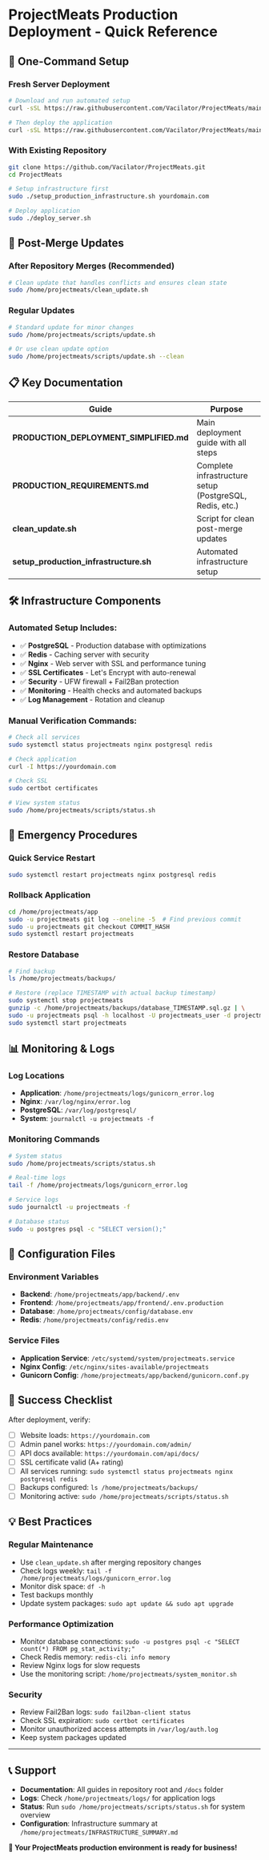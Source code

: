 # ProjectMeats Production Deployment - Quick Reference

## 🚀 One-Command Setup

### Fresh Server Deployment
```bash
# Download and run automated setup
curl -sSL https://raw.githubusercontent.com/Vacilator/ProjectMeats/main/setup_production_infrastructure.sh | sudo bash -s yourdomain.com

# Then deploy the application
curl -sSL https://raw.githubusercontent.com/Vacilator/ProjectMeats/main/deploy_server.sh | sudo bash
```

### With Existing Repository
```bash
git clone https://github.com/Vacilator/ProjectMeats.git
cd ProjectMeats

# Setup infrastructure first
sudo ./setup_production_infrastructure.sh yourdomain.com

# Deploy application
sudo ./deploy_server.sh
```

## 🔄 Post-Merge Updates

### After Repository Merges (Recommended)
```bash
# Clean update that handles conflicts and ensures clean state
sudo /home/projectmeats/clean_update.sh
```

### Regular Updates
```bash
# Standard update for minor changes
sudo /home/projectmeats/scripts/update.sh

# Or use clean update option
sudo /home/projectmeats/scripts/update.sh --clean
```

## 📋 Key Documentation

| Guide | Purpose |
|-------|---------|
| **PRODUCTION_DEPLOYMENT_SIMPLIFIED.md** | Main deployment guide with all steps |
| **PRODUCTION_REQUIREMENTS.md** | Complete infrastructure setup (PostgreSQL, Redis, etc.) |
| **clean_update.sh** | Script for clean post-merge updates |
| **setup_production_infrastructure.sh** | Automated infrastructure setup |

## 🛠️ Infrastructure Components

### Automated Setup Includes:
- ✅ **PostgreSQL** - Production database with optimizations
- ✅ **Redis** - Caching server with security
- ✅ **Nginx** - Web server with SSL and performance tuning
- ✅ **SSL Certificates** - Let's Encrypt with auto-renewal
- ✅ **Security** - UFW firewall + Fail2Ban protection
- ✅ **Monitoring** - Health checks and automated backups
- ✅ **Log Management** - Rotation and cleanup

### Manual Verification Commands:
```bash
# Check all services
sudo systemctl status projectmeats nginx postgresql redis

# Check application
curl -I https://yourdomain.com

# Check SSL
sudo certbot certificates

# View system status
sudo /home/projectmeats/scripts/status.sh
```

## 🚨 Emergency Procedures

### Quick Service Restart
```bash
sudo systemctl restart projectmeats nginx postgresql redis
```

### Rollback Application
```bash
cd /home/projectmeats/app
sudo -u projectmeats git log --oneline -5  # Find previous commit
sudo -u projectmeats git checkout COMMIT_HASH
sudo systemctl restart projectmeats
```

### Restore Database
```bash
# Find backup
ls /home/projectmeats/backups/

# Restore (replace TIMESTAMP with actual backup timestamp)
sudo systemctl stop projectmeats
gunzip -c /home/projectmeats/backups/database_TIMESTAMP.sql.gz | \
sudo -u projectmeats psql -h localhost -U projectmeats_user -d projectmeats_prod
sudo systemctl start projectmeats
```

## 📊 Monitoring & Logs

### Log Locations
- **Application**: `/home/projectmeats/logs/gunicorn_error.log`
- **Nginx**: `/var/log/nginx/error.log`
- **PostgreSQL**: `/var/log/postgresql/`
- **System**: `journalctl -u projectmeats -f`

### Monitoring Commands
```bash
# System status
sudo /home/projectmeats/scripts/status.sh

# Real-time logs
tail -f /home/projectmeats/logs/gunicorn_error.log

# Service logs
sudo journalctl -u projectmeats -f

# Database status
sudo -u postgres psql -c "SELECT version();"
```

## 🔧 Configuration Files

### Environment Variables
- **Backend**: `/home/projectmeats/app/backend/.env`
- **Frontend**: `/home/projectmeats/app/frontend/.env.production`
- **Database**: `/home/projectmeats/config/database.env`
- **Redis**: `/home/projectmeats/config/redis.env`

### Service Files
- **Application Service**: `/etc/systemd/system/projectmeats.service`
- **Nginx Config**: `/etc/nginx/sites-available/projectmeats`
- **Gunicorn Config**: `/home/projectmeats/app/backend/gunicorn.conf.py`

## 🎯 Success Checklist

After deployment, verify:
- [ ] Website loads: `https://yourdomain.com`
- [ ] Admin panel works: `https://yourdomain.com/admin/`
- [ ] API docs available: `https://yourdomain.com/api/docs/`
- [ ] SSL certificate valid (A+ rating)
- [ ] All services running: `sudo systemctl status projectmeats nginx postgresql redis`
- [ ] Backups configured: `ls /home/projectmeats/backups/`
- [ ] Monitoring active: `sudo /home/projectmeats/scripts/status.sh`

## 💡 Best Practices

### Regular Maintenance
- Use `clean_update.sh` after merging repository changes
- Check logs weekly: `tail -f /home/projectmeats/logs/gunicorn_error.log`
- Monitor disk space: `df -h`
- Test backups monthly
- Update system packages: `sudo apt update && sudo apt upgrade`

### Performance Optimization
- Monitor database connections: `sudo -u postgres psql -c "SELECT count(*) FROM pg_stat_activity;"`
- Check Redis memory: `redis-cli info memory`
- Review Nginx logs for slow requests
- Use the monitoring script: `/home/projectmeats/system_monitor.sh`

### Security
- Review Fail2Ban logs: `sudo fail2ban-client status`
- Check SSL expiration: `sudo certbot certificates`
- Monitor unauthorized access attempts in `/var/log/auth.log`
- Keep system packages updated

---

## 📞 Support

- **Documentation**: All guides in repository root and `/docs` folder
- **Logs**: Check `/home/projectmeats/logs/` for application logs
- **Status**: Run `sudo /home/projectmeats/scripts/status.sh` for system overview
- **Configuration**: Infrastructure summary at `/home/projectmeats/INFRASTRUCTURE_SUMMARY.md`

**🎉 Your ProjectMeats production environment is ready for business!**